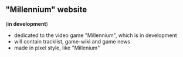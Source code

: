 ## "Millennium" website
  (**in development**)

- dedicated to the video game "Millennium", which is in development
- will contain tracklist, game-wiki and game news
- made in pixel style, like "Millenium"
